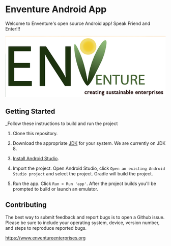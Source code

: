 # Enventure Android App

Welcome to Enventure's open source Android app! Speak Friend and Enter!!!

![Enventure for Android](.github/enventurelogo.png)


## Getting Started

_Follow these instructions to build and run the project

1. Clone this repository.
2. Download the appropriate [JDK](http://www.oracle.com/technetwork/java/javase/downloads/jdk8-downloads-2133151.html)
for your system. We are currently on JDK 8.
3. [Install Android Studio](https://developer.android.com/sdk/index.html).

4. Import the project. Open Android Studio, click `Open an existing Android
   Studio project` and select the project. Gradle will build the project.
5. Run the app. Click `Run > Run 'app'`. After the project builds you'll be
   prompted to build or launch an emulator.


## Contributing

The best way to submit feedback and report bugs is to open a Github issue.
Please be sure to include your operating system, device, version number, and
steps to reproduce reported bugs.

https://www.enventureenterprises.org